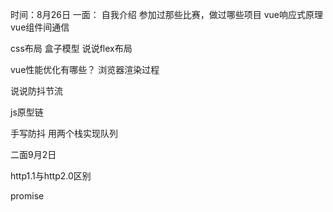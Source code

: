 时间：8月26日
一面：
自我介绍
参加过那些比赛，做过哪些项目
vue响应式原理
vue组件间通信

css布局
盒子模型
说说flex布局

vue性能优化有哪些？
浏览器渲染过程

说说防抖节流

js原型链

手写防抖
用两个栈实现队列


二面9月2日

http1.1与http2.0区别

promise


